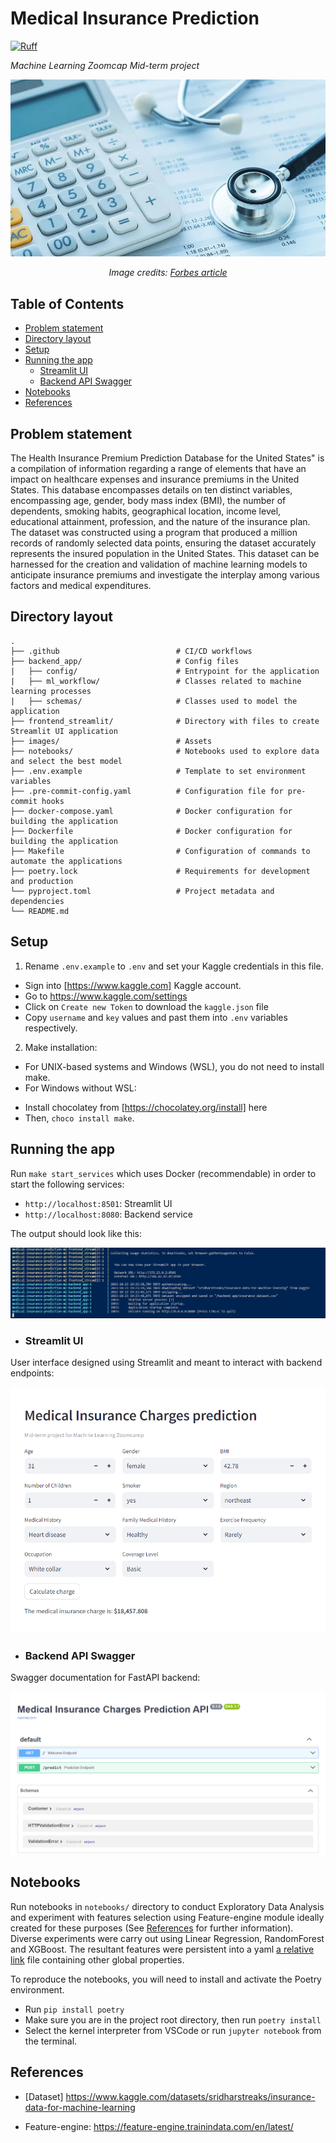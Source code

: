 # Medical Insurance Prediction

[![Ruff](https://img.shields.io/endpoint?url=https://raw.githubusercontent.com/astral-sh/ruff/main/assets/badge/v2.json)](https://github.com/astral-sh/ruff)

*Machine Learning Zoomcap Mid-term project*

![Alt text](./images/cover.webp)
<p align="center">
  <i>Image credits: <a href='https://www.forbes.com/advisor/health-insurance/how-much-does-health-insurance-cost/'>Forbes article</a></i>
</p>

## Table of Contents

<!--ts-->
* [Problem statement](#problem-statement)
* [Directory layout](#directory-layout)
* [Setup](#setup)
* [Running the app](#running-the-app)
    * [Streamlit UI](#streamlit-ui)
    * [Backend API Swagger](#backend-api-swagger)
* [Notebooks](#notebooks)
* [References](#references)
<!--te-->

## Problem statement

The Health Insurance Premium Prediction Database for the United States" is a compilation of information regarding a range of elements that have an impact on healthcare expenses and insurance premiums in the United States. This database encompasses details on ten distinct variables, encompassing age, gender, body mass index (BMI), the number of dependents, smoking habits, geographical location, income level, educational attainment, profession, and the nature of the insurance plan. The dataset was constructed using a program that produced a million records of randomly selected data points, ensuring the dataset accurately represents the insured population in the United States. This dataset can be harnessed for the creation and validation of machine learning models to anticipate insurance premiums and investigate the interplay among various factors and medical expenditures.


## Directory layout

```
.
├── .github                          # CI/CD workflows
├── backend_app/                     # Config files
|   ├── config/                      # Entrypoint for the application
|   ├── ml_workflow/                 # Classes related to machine learning processes
|   ├── schemas/                     # Classes used to model the application
├── frontend_streamlit/              # Directory with files to create Streamlit UI application
├── images/                          # Assets
├── notebooks/                       # Notebooks used to explore data and select the best model
├── .env.example                     # Template to set environment variables
├── .pre-commit-config.yaml          # Configuration file for pre-commit hooks
├── docker-compose.yaml              # Docker configuration for building the application
├── Dockerfile                       # Docker configuration for building the application
├── Makefile                         # Configuration of commands to automate the applications
├── poetry.lock                      # Requirements for development and production
└── pyproject.toml                   # Project metadata and dependencies
└── README.md
```

## Setup

1. Rename `.env.example` to `.env` and set your Kaggle credentials in this file.

* Sign into [https://www.kaggle.com] Kaggle account.
* Go to https://www.kaggle.com/settings
* Click on `Create new Token` to download the `kaggle.json` file
* Copy `username` and `key` values and past them into `.env` variables respectively.

2. Make installation:

* For UNIX-based systems and Windows (WSL), you do not need to install make.
* For Windows without WSL: 

- Install chocolatey from [https://chocolatey.org/install] here  
- Then, `choco install make`.

## Running the app

Run `make start_services` which uses Docker (recommendable) in order to start the following services:

* `http://localhost:8501`: Streamlit UI
* `http://localhost:8080`: Backend service

The output should look like this:

![Alt text](./images/output.png)

* ### Streamlit UI

User interface designed using Streamlit and meant to interact with backend endpoints:

![Alt text](./images/streamlit-ui.png)

* ### Backend API Swagger

Swagger documentation for FastAPI backend:

![Alt text](./images/swagger.png)

## Notebooks

Run notebooks in `notebooks/` directory to conduct Exploratory Data Analysis and experiment with features selection using Feature-engine module ideally created for these purposes (See [References](#references) for further information). Diverse experiments were carry out using Linear Regression, RandomForest and XGBoost. The resultant features were persistent into a yaml [a relative link](./backend_app/config/params.yaml) file containing other global properties.

To reproduce the notebooks, you will need to install and activate the Poetry environment.

* Run `pip install poetry`
* Make sure you are in the project root directory, then run `poetry install`
* Select the kernel interpreter from VSCode or run `jupyter notebook` from the terminal.

## References

* [Dataset] https://www.kaggle.com/datasets/sridharstreaks/insurance-data-for-machine-learning

* Feature-engine: https://feature-engine.trainindata.com/en/latest/